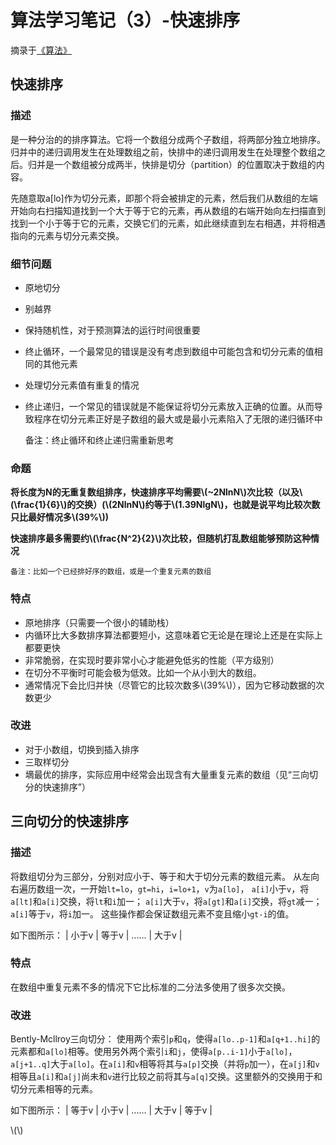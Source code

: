 # 算法学习笔记（3）-快速排序 #

摘录于[《算法》](http://book.douban.com/subject/19952400/)

## 快速排序 ##

### 描述 ###

是一种分治的的排序算法。它将一个数组分成两个子数组，将两部分独立地排序。归并中的递归调用发生在处理数组之前，快排中的递归调用发生在处理整个数组之后。归并是一个数组被分成两半，快排是切分（partition）的位置取决于数组的内容。

先随意取a[lo]作为切分元素，即那个将会被排定的元素，然后我们从数组的左端开始向右扫描知道找到一个大于等于它的元素，再从数组的右端开始向左扫描直到找到一个小于等于它的元素，交换它们的元素，如此继续直到左右相遇，并将相遇指向的元素与切分元素交换。

### 细节问题 ###

* 原地切分
* 别越界
* 保持随机性，对于预测算法的运行时间很重要
* 终止循环，一个最常见的错误是没有考虑到数组中可能包含和切分元素的值相同的其他元素
* 处理切分元素值有重复的情况
* 终止递归，一个常见的错误就是不能保证将切分元素放入正确的位置。从而导致程序在切分元素正好是子数组的最大或是最小元素陷入了无限的递归循环中

	备注：终止循环和终止递归需重新思考

### 命题 ###

**将长度为N的无重复数组排序，快速排序平均需要\\(~2NlnN\\)次比较（以及\\(\frac{1}{6}\\)的交换）(\\(2NlnN\\)约等于\\(1.39NlgN\\)，也就是说平均比较次数只比最好情况多\\(39%\\))**

**快速排序最多需要约\\(\frac{N^2}{2}\\)次比较，但随机打乱数组能够预防这种情况**
	
	备注：比如一个已经排好序的数组，或是一个重复元素的数组

### 特点 ###

* 原地排序（只需要一个很小的辅助栈）
* 内循环比大多数排序算法都要短小，这意味着它无论是在理论上还是在实际上都要更快
* 非常脆弱，在实现时要非常小心才能避免低劣的性能（平方级别）
* 在切分不平衡时可能会极为低效。比如一个从小到大的数组。
* 通常情况下会比归并快（尽管它的比较次数多\\(39%\\)），因为它移动数据的次数更少

### 改进 ###

* 对于小数组，切换到插入排序
* 三取样切分
* 墑最优的排序，实际应用中经常会出现含有大量重复元素的数组（见“三向切分的快速排序”）

## 三向切分的快速排序 ##

### 描述 ###

将数组切分为三部分，分别对应小于、等于和大于切分元素的数组元素。
从左向右遍历数组一次，一开始`lt=lo`，`gt=hi`，`i=lo+1`，`v`为`a[lo]`，
`a[i]`小于`v`，将`a[lt]`和`a[i]`交换，将`lt`和`i`加一；
`a[i]`大于`v`，将`a[gt]`和`a[i]`交换，将`gt`减一；
`a[i]`等于`v`，将`i`加一。
这些操作都会保证数组元素不变且缩小`gt-i`的值。

如下图所示：
| 小于v | 等于v | ...... | 大于v |

### 特点 ###

在数组中重复元素不多的情况下它比标准的二分法多使用了很多次交换。

### 改进 ###

Bently-Mcllroy三向切分：
使用两个索引`p`和`q`，使得`a[lo..p-1]`和`a[q+1..hi]`的元素都和`a[lo]`相等。使用另外两个索引`i`和`j`，使得`a[p..i-1]`小于`a[lo]`，`a[j+1..q]`大于`a[lo]`。在`a[i]`和`v`相等将其与`a[p]`交换（并将`p`加一），在`a[j]`和`v`相等且`a[i]`和`a[j]`尚未和`v`进行比较之前将其与`a[q]`交换。这里额外的交换用于和切分元素相等的元素。

如下图所示：
| 等于v | 小于v | ...... | 大于v | 等于v |


<script type="text/javascript" src="http://cdn.mathjax.org/mathjax/latest/MathJax.js?config=default"></script>

\\(\\)